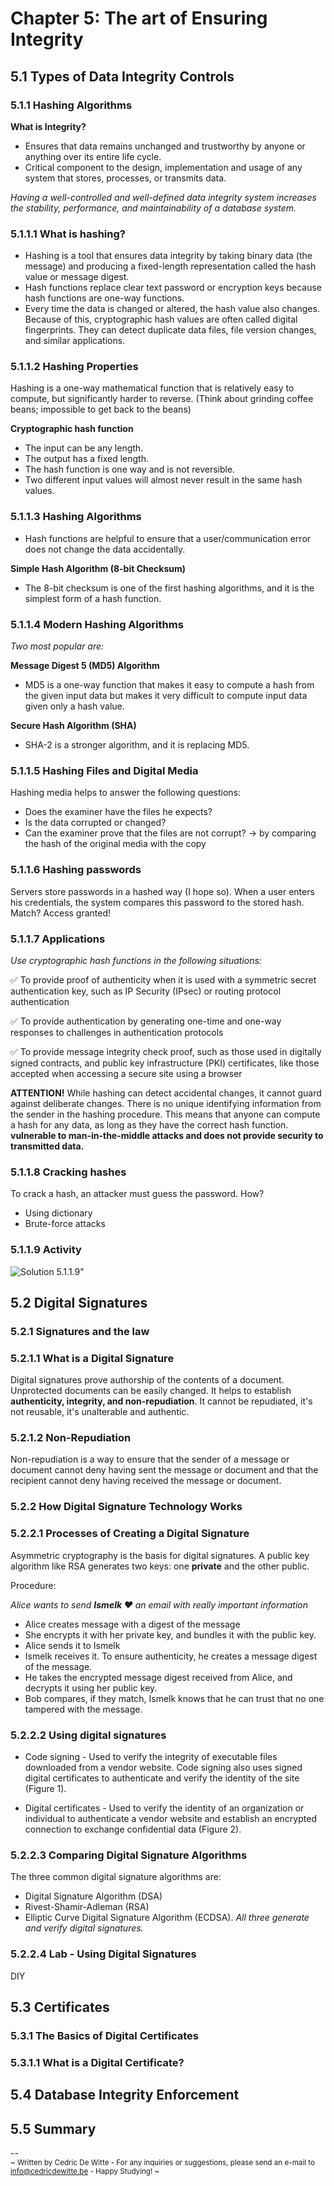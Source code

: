 # Chapter 5: The art of Ensuring Integrity
## 5.1 Types of Data Integrity Controls
### 5.1.1 Hashing Algorithms

**What is Integrity?**
- Ensures that data remains unchanged and trustworthy by anyone or anything over its entire life cycle.
- Critical component to the design, implementation and usage of any system that stores, processes, or transmits data.

_Having a well-controlled and well-defined data integrity system increases the stability, performance, and maintainability of a database system._

### 5.1.1.1 What is hashing?

- Hashing is a tool that ensures data integrity by taking binary data (the message) and producing a fixed-length representation called the hash value or message digest.
- Hash functions replace clear text password or encryption keys because hash functions are one-way functions.
- Every time the data is changed or altered, the hash value also changes. Because of this, cryptographic hash values are often called digital fingerprints. They can detect duplicate data files, file version changes, and similar applications.

### 5.1.1.2 Hashing Properties

Hashing is a one-way mathematical function that is relatively easy to compute, but significantly harder to reverse. (Think about grinding coffee beans; impossible to get back to the beans)

**Cryptographic hash function**

- The input can be any length.
- The output has a fixed length.
- The hash function is one way and is not reversible.
- Two different input values will almost never result in the same hash values.

### 5.1.1.3 Hashing Algorithms

- Hash functions are helpful to ensure that a user/communication error does not change the data accidentally.

**Simple Hash Algorithm (8-bit Checksum)**

- The 8-bit checksum is one of the first hashing algorithms, and it is the simplest form of a hash function.

### 5.1.1.4 Modern Hashing Algorithms

_Two most popular are:_

**Message Digest 5 (MD5) Algorithm**

- MD5 is a one-way function that makes it easy to compute a hash from the given input data but makes it very difficult to compute input data given only a hash value.

**Secure Hash Algorithm (SHA)**

- SHA-2 is a stronger algorithm, and it is replacing MD5.

### 5.1.1.5 Hashing Files and Digital Media

Hashing media helps to answer the following questions:
- Does the examiner have the files he expects?
- Is the data corrupted or changed?
- Can the examiner prove that the files are not corrupt?
-> by comparing the hash of the original media with the copy

### 5.1.1.6 Hashing passwords

Servers store passwords in a hashed way (I hope so). When a user enters his credentials, the system compares this password to the stored hash. Match? Access granted!

### 5.1.1.7 Applications

_Use cryptographic hash functions in the following situations:_

:white_check_mark:	To provide proof of authenticity when it is used with a symmetric secret authentication key, such as IP Security (IPsec) or routing protocol authentication

:white_check_mark:	To provide authentication by generating one-time and one-way responses to challenges in authentication protocols

:white_check_mark:	To provide message integrity check proof, such as those used in digitally signed contracts, and public key infrastructure (PKI) certificates, like those accepted when accessing a secure site using a browser

**ATTENTION!** While hashing can detect accidental changes, it cannot guard against deliberate changes. There is no unique identifying information from the sender in the hashing procedure. This means that anyone can compute a hash for any data, as long as they have the correct hash function. 
**vulnerable to man-in-the-middle attacks and does not provide security to transmitted data.**

### 5.1.1.8 Cracking hashes

To crack a hash, an attacker must guess the password.
How?
- Using dictionary
- Brute-force attacks

### 5.1.1.9 Activity
![Solution 5.1.1.9"](https://github.com/LennertMertens/cisco-cybersecurity/blob/master/img/C5-001.png "Solution 5.1.1.9")


## 5.2 Digital Signatures
### 5.2.1 Signatures and the law
### 5.2.1.1 What is a Digital Signature

Digital signatures prove authorship of the contents of a document. Unprotected documents can be easily changed.
It helps to establish **authenticity, integrity, and non-repudiation**. It cannot be repudiated, it's not reusable, it's unalterable and authentic.

### 5.2.1.2 Non-Repudiation

Non-repudiation is a way to ensure that the sender of a message or document cannot deny having sent the message or document and that the recipient cannot deny having received the message or document.

### 5.2.2 How Digital Signature Technology Works
### 5.2.2.1 Processes of Creating a Digital Signature

Asymmetric cryptography is the basis for digital signatures. A public key algorithm like RSA generates two keys: one **private** and the other public.

Procedure:

_Alice wants to send **Ismelk :heart:** an email with really important information_
- Alice creates message with a digest of the message
- She encrypts it with her private key, and bundles it with the public key.
- Alice sends it to Ismelk
- Ismelk receives it. To ensure authenticity, he creates a message digest of the message.
- He takes the encrypted message digest received from Alice, and decrypts it using her public key.
- Bob compares, if they match, Ismelk  knows that he can trust that no one tampered with the message.

### 5.2.2.2 Using digital signatures

- Code signing - Used to verify the integrity of executable files downloaded from a vendor website. Code signing also uses signed digital certificates to authenticate and verify the identity of the site (Figure 1).

- Digital certificates - Used to verify the identity of an organization or individual to authenticate a vendor website and establish an encrypted connection to exchange confidential data (Figure 2).

### 5.2.2.3 Comparing Digital Signature Algorithms

The three common digital signature algorithms are:
- Digital Signature Algorithm (DSA)
- Rivest-Shamir-Adleman (RSA)
- Elliptic Curve Digital Signature Algorithm (ECDSA). 
_All three generate and verify digital signatures._

### 5.2.2.4 Lab - Using Digital Signatures
DIY

## 5.3 Certificates
### 5.3.1 The Basics of Digital Certificates
### 5.3.1.1 What is a Digital Certificate?


## 5.4 Database Integrity Enforcement

## 5.5 Summary





-- <br/>
<sup>~ Written by Cedric De Witte - For any inquiries or suggestions, please send an e-mail to info@cedricdewitte.be - Happy Studying! ~</sup>